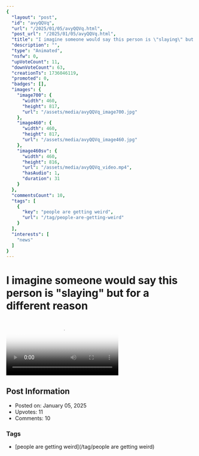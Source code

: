 ```yaml
---
{
  "layout": "post",
  "id": "avyQQVq",
  "url": "/2025/01/05/avyQQVq.html",
  "post_url": "/2025/01/05/avyQQVq.html",
  "title": "I imagine someone would say this person is \"slaying\" but for a different reason",
  "description": "",
  "type": "Animated",
  "nsfw": 0,
  "upVoteCount": 11,
  "downVoteCount": 63,
  "creationTs": 1736046119,
  "promoted": 0,
  "badges": [],
  "images": {
    "image700": {
      "width": 460,
      "height": 817,
      "url": "/assets/media/avyQQVq_image700.jpg"
    },
    "image460": {
      "width": 460,
      "height": 817,
      "url": "/assets/media/avyQQVq_image460.jpg"
    },
    "image460sv": {
      "width": 460,
      "height": 816,
      "url": "/assets/media/avyQQVq_video.mp4",
      "hasAudio": 1,
      "duration": 31
    }
  },
  "commentsCount": 10,
  "tags": [
    {
      "key": "people are getting weird",
      "url": "/tag/people-are-getting-weird"
    }
  ],
  "interests": [
    "news"
  ]
}
---
```


# I imagine someone would say this person is "slaying" but for a different reason

<video controls playsinline loop poster="/assets/media/avyQQVq_image460.jpg">
  <source src="/assets/media/avyQQVq_video.mp4" type="video/mp4">
  Your browser does not support the video tag.
</video>

## Post Information

- Posted on: January 05, 2025
- Upvotes: 11
- Comments: 10

### Tags

- [people are getting weird](/tag/people are getting weird)
